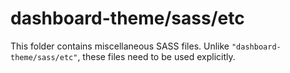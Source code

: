 # dashboard-theme/sass/etc

This folder contains miscellaneous SASS files. Unlike `"dashboard-theme/sass/etc"`, these files
need to be used explicitly.
